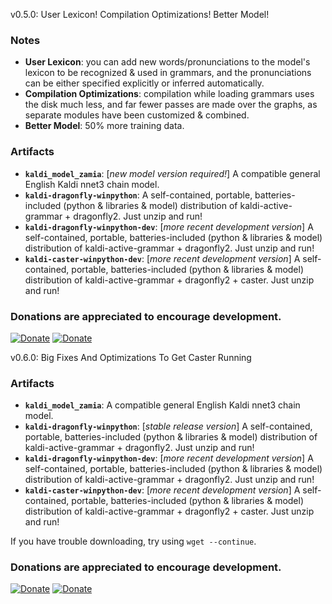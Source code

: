 v0.5.0: User Lexicon! Compilation Optimizations! Better Model!

### Notes

* **User Lexicon**: you can add new words/pronunciations to the model's lexicon to be recognized & used in grammars, and the pronunciations can be either specified explicitly or inferred automatically.
* **Compilation Optimizations**: compilation while loading grammars uses the disk much less, and far fewer passes are made over the graphs, as separate modules have been customized & combined.
* **Better Model**: 50% more training data.

### Artifacts

* **`kaldi_model_zamia`**: [*new model version required!*] A compatible general English Kaldi nnet3 chain model.
* **`kaldi-dragonfly-winpython`**: A self-contained, portable, batteries-included (python & libraries & model) distribution of kaldi-active-grammar + dragonfly2. Just unzip and run!
* **`kaldi-dragonfly-winpython-dev`**: [*more recent development version*] A self-contained, portable, batteries-included (python & libraries & model) distribution of kaldi-active-grammar + dragonfly2. Just unzip and run!
* **`kaldi-caster-winpython-dev`**: [*more recent development version*] A self-contained, portable, batteries-included (python & libraries & model) distribution of kaldi-active-grammar + dragonfly2 + caster. Just unzip and run!

### **Donations are appreciated to encourage development.**

[![Donate](https://img.shields.io/badge/donate-PayPal-green.svg)](https://paypal.me/daanzu)
[![Donate](https://img.shields.io/badge/donate-Patreon-orange.svg)](https://www.patreon.com/daanzu)


v0.6.0: Big Fixes And Optimizations To Get Caster Running

### Artifacts

* **`kaldi_model_zamia`**: A compatible general English Kaldi nnet3 chain model.
* **`kaldi-dragonfly-winpython`**: [*stable release version*] A self-contained, portable, batteries-included (python & libraries & model) distribution of kaldi-active-grammar + dragonfly2. Just unzip and run!
* **`kaldi-dragonfly-winpython-dev`**: [*more recent development version*] A self-contained, portable, batteries-included (python & libraries & model) distribution of kaldi-active-grammar + dragonfly2. Just unzip and run!
* **`kaldi-caster-winpython-dev`**: [*more recent development version*] A self-contained, portable, batteries-included (python & libraries & model) distribution of kaldi-active-grammar + dragonfly2 + caster. Just unzip and run!

If you have trouble downloading, try using `wget --continue`.

### **Donations are appreciated to encourage development.**

[![Donate](https://img.shields.io/badge/donate-PayPal-green.svg)](https://paypal.me/daanzu)
[![Donate](https://img.shields.io/badge/donate-Patreon-orange.svg)](https://www.patreon.com/daanzu)

